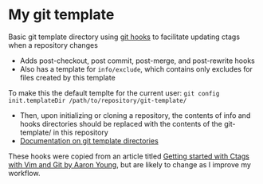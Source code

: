 # My git template
Basic git template directory using [git hooks](https://git-scm.com/book/en/v2/Customizing-Git-Git-Hooks) to facilitate updating ctags when a repository changes
- Adds post-checkout, post commit, post-merge, and post-rewrite hooks
- Also has a template for `info/exclude`, which contains only excludes for files created by this template

To make this the default templte for the current user: `git config init.templateDir /path/to/repository/git-template/`
- Then, upon initializing or cloning a repository, the contents of info and hooks directories should be replaced with the contents of the git-template/ in this repository
- [Documentation on git template directories](https://git-scm.com/docs/git-init#_template_directory)

These hooks were copied from an article titled [Getting started with Ctags with Vim and Git by Aaron Young](https://geekdude.github.io/tech/ctags/), but are likely to change as I improve my workflow.

